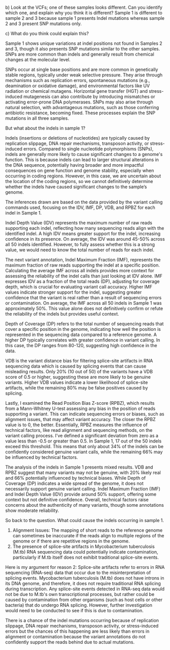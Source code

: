 b)
Look at the VCFs; one of these samples looks different. Can you identify which one, and explain why you think it is different?
Sample 1 is different to sample 2 and 3 because sample 1 presents Indel mutations whereas sample 2 and 3 present SNP mutations only.

c) What do you think could explain this?

Sample 1 shows unique variations at indel positions not found in Samples 2 and 3, though it also presents SNP mutations similar to the other samples. SNPs are more common than indels and generally result from chemical changes at the molecular level.

SNPs occur at single base positions and are more common in genetically stable regions, typically under weak selective pressure. They arise through mechanisms such as replication errors, spontaneous mutations (e.g., deamination or oxidative damage), and environmental factors like UV radiation or chemical mutagens. Horizontal gene transfer (HGT) and stress-induced mutagenesis can also contribute by introducing mismatches or activating error-prone DNA polymerases. SNPs may also arise through natural selection, with advantageous mutations, such as those conferring antibiotic resistance, becoming fixed. These processes explain the SNP mutations in all three samples. 

But what about the indels in sample 1?

Indels (insertions or deletions of nucleotides) are typically caused by replication slippage, DNA repair mechanisms, transposon activity, or stress-induced errors. Compared to single nucleotide polymorphisms (SNPs), indels are generally more likely to cause significant changes to a genome's function. This is because indels can lead to larger structural alterations in the DNA sequence, potentially having broader and more impactful consequences on gene function and genome stability, especially when occurring in coding regions. However, in this case, we are uncertain about the location of the coding regions, so we cannot definitively determine whether the indels have caused significant changes to the sample’s genome.

The inferences drawn are based on the data provided by the variant calling commands used, focusing on the IDV, IMF, DP, VDB, and RPBZ for each indel in Sample 1.

Indel Depth Value (IDV) represents the maximum number of raw reads supporting each indel, reflecting how many sequencing reads align with the identified indel. A high IDV means greater support for the indel, increasing confidence in its presence. On average, the IDV was around 45-50% across all 50 indels identified. However, to fully assess whether this is a strong value, we would need to know the total number of reads for each indel.

The next variant annotation, Indel Maximum Fraction (IMF), represents the maximum fraction of raw reads supporting the indel at a specific position. Calculating the average IMF across all indels provides more context for assessing the reliability of the indel calls than just looking at IDV alone. IMF expresses IDV as a fraction of the total reads (DP), adjusting for coverage depth, which is crucial for evaluating variant call accuracy. Higher IMF values indicate stronger support for the indel, suggesting greater confidence that the variant is real rather than a result of sequencing errors or contamination. On average, the IMF across all 50 indels in Sample 1 was approximately 50%. This value alone does not definitively confirm or refute the reliability of the indels but provides useful context.

Depth of Coverage (DP) refers to the total number of sequencing reads that cover a specific position in the genome, indicating how well the position is represented in the sequencing data compared to a reference genome. A higher DP typically correlates with greater confidence in variant calling. In this case, the DP ranges from 80-120, suggesting high confidence in the data.

VDB is the variant distance bias for filtering splice-site artifacts in RNA sequencing data which is caused by splicing events that can cause misleading results. Only 20% (10 out of 50) of the variants have a VDB score of 0.5 or higher, suggesting these are more likely to be genuine variants. Higher VDB values indicate a lower likelihood of splice-site artifacts, while the remaining 80% may be false positives caused by splicing. 

Lastly, I examined the Read Position Bias Z-score (RPBZ), which results from a Mann-Whitney U-test assessing any bias in the position of reads supporting a variant. This can indicate sequencing errors or biases, such as alignment issues, that may affect variant accuracy. The closer the RPBZ value is to 0, the better. Essentially, RPBZ measures the influence of technical factors, like read alignment and sequencing methods, on the variant calling process. I've defined a significant deviation from zero as a value less than -0.5 or greater than 0.5. In Sample 1, 17 out of the 50 indels exceed this threshold. This means that only about 34% of the indels can be confidently considered genuine variant calls, while the remaining 66% may be influenced by technical factors.

The analysis of the indels in Sample 1 presents mixed results. VDB and RPBZ suggest that many variants may not be genuine, with 20% likely real and 66% potentially influenced by technical biases. While Depth of Coverage (DP) indicates a wide spread of the genome, it does not necessarily support genuine variant calling. Indel Maximum Fraction (IMF) and Indel Depth Value (IDV) provide around 50% support, offering some context but not definitive confidence. Overall, technical factors raise concerns about the authenticity of many variants, though some annotations show moderate reliability.

So back to the question. What could cause the indels occurring in sample 1.

1.	Alignment Issues: The mapping of short reads to the reference genome can sometimes be inaccurate if the reads align to multiple regions of the genome or if there are repetitive regions in the genome.
2.	The presence of splice-site artifacts in Mycobacterium tuberculosis (M.tb) RNA sequencing data could potentially indicate contamination, particularly if M.tb itself does not exhibit traditional splice-site events.

Here is my argument for reason 2:
Splice-site artifacts refer to errors in RNA sequencing (RNA-seq) data that occur due to the misinterpretation of splicing events. Mycobacterium tuberculosis (M.tb) does not have introns in its DNA genome, and therefore, it does not require traditional RNA splicing during transcription. Any splice-site events detected in RNA-seq data would not be due to M.tb's own transcriptional processes, but rather could be caused by contamination from other organisms (such as host cells or other bacteria) that do undergo RNA splicing. However, further investigation would need to be conducted to see if this is due to contamination.

There is a chance of the indel mutations occurring because of replication slippage, DNA repair mechanisms, transposon activity, or stress-induced errors but the chances of this happening are less likely than errors in alignment or contamination because the variant annotations do not confidently support the reads behind due to actual mutations.
